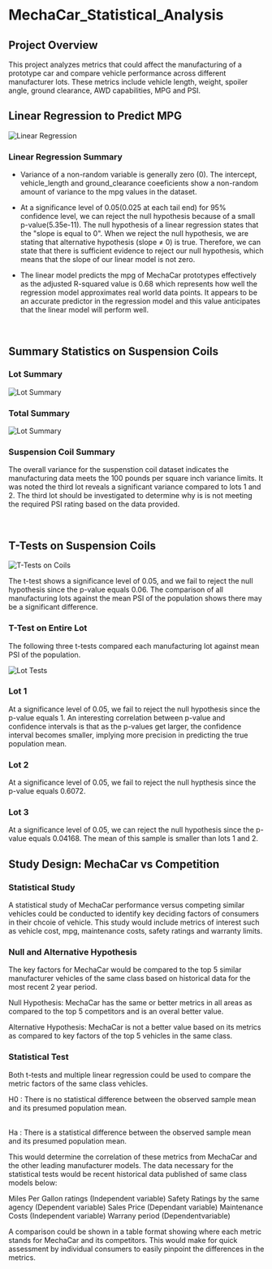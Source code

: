 # MechaCar_Statistical_Analysis

## Project Overview
This project analyzes metrics that could affect the manufacturing of a prototype car and compare vehicle performance across different manufacturer lots. These metrics include vehicle length, weight, spoiler angle, ground clearance, AWD capabilities, MPG and PSI.

## Linear Regression to Predict MPG
![Linear Regression](https://github.com/dfwdamon/MechaCar_Statistical_Analysis/blob/main/S1.png?raw=true)
<br>

### Linear Regression Summary

* Variance of a non-random variable is generally zero (0). The intercept, vehicle_length and ground_clearance coeeficients show a non-random amount of variance to the mpg values in the dataset. 

* At a significance level of 0.05(0.025 at each tail end) for 95% confidence level, we can reject the null hypothesis because of a small p-value(5.35e-11). The null hypothesis of a linear regression states that the "slope is equal to 0". When we reject the null hypothesis, we are stating that alternative hypothesis (slope ≠ 0) is true. Therefore, we can state that there is sufficient evidence to reject our null hypothesis, which means that the slope of our linear model is not zero.

* The linear model predicts the mpg of MechaCar prototypes effectively as the adjusted R-squared value is 0.68 which represents how well the regression model approximates real world data points. It appears to be an accurate predictor in the regression model and this value anticipates that the linear model will perform well.

<br>

## Summary Statistics on Suspension Coils

### Lot Summary
![Lot Summary](https://github.com/dfwdamon/MechaCar_Statistical_Analysis/blob/main/S3.png?raw=true)


### Total Summary
![Lot Summary](https://github.com/dfwdamon/MechaCar_Statistical_Analysis/blob/main/S2.png?raw=true)

### Suspension Coil Summary
The overall variance for the suspenstion coil dataset indicates the manufacturing data meets the 100 pounds per square inch variance limits. It was noted the third lot reveals a significant variance compared to lots 1 and 2. 
The third lot should be investigated to determine why is is not meeting the required PSI rating based on the data provided.

<br>

## T-Tests on Suspension Coils
![T-Tests on Coils](https://github.com/dfwdamon/MechaCar_Statistical_Analysis/blob/main/t-test_coil.png?raw=true)

The t-test shows a significance level of 0.05, and we fail to reject the null hypothesis since the p-value equals 0.06.  The comparison of all manufacturing lots against the mean PSI of the population shows there may be a significant difference.

### T-Test on Entire Lot
The following three t-tests compared each manufacturing lot against mean PSI of the population.

![Lot Tests](https://github.com/dfwdamon/MechaCar_Statistical_Analysis/blob/main/lot_tests.png?raw=true)

### Lot 1
At a significance level of 0.05, we fail to reject the null hypothesis since the p-value equals 1. An interesting correlation between p-value and confidence intervals is that as the p-values get larger, the confidence interval becomes smaller, implying more precision in predicting the true population mean.

### Lot 2
At a significance level of 0.05, we fail to reject the null hypthesis  since the p-value equals 0.6072. 

### Lot 3
At a significance level of 0.05, we can reject the null hypothesis since the p-value equals 0.04168.  The mean of this sample is smaller than lots 1 and 2. 

## Study Design: MechaCar vs Competition

### Statistical Study

 A statistical study of MechaCar performance versus competing similar vehicles could be conducted to identify key deciding factors of consumers in their chcoie of vehicle.  This study would include metrics of interest such as vehicle cost, mpg, maintenance costs, safety ratings and warranty limits.

### Null and Alternative Hypothesis
The key factors for MechaCar would be compared to the top 5 similar manufacturer vehicles of the same class based on historical data for the most recent 2 year period.

Null Hypothesis: MechaCar has the same or better metrics in all areas as compared to the top 5 competitors and is an overal better value.

Alternative Hypothesis: MechaCar is not a better value based on its metrics as compared to key factors of the top 5 vehicles in the same class.

### Statistical Test
Both t-tests and multiple linear regression could be used to compare the metric factors of the same class vehicles. 

H0 : There is no statistical difference between the observed sample mean and its presumed population mean.

<br>
Ha : There is a statistical difference between the observed sample mean and its presumed population mean.

This would determine the correlation of these metrics from MechaCar and the other leading manufacturer models.  The data necessary for the statistical tests would be recent historical data published of same class models below:

Miles Per Gallon ratings (Independent variable)
Safety Ratings by the same agency (Dependent variable)
Sales Price (Dependant variable)
Maintenance Costs (Independent variable)
Warrany period (Dependentvariable)

A comparison could be shown in a table format showing where each metric stands for MechaCar and its competitors. This would make for quick assessment by individual consumers to easily pinpoint the differences in the metrics.
